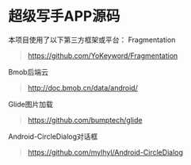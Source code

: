 # 超级写手APP源码

本项目使用了以下第三方框架或平台：
Fragmentation
 > https://github.com/YoKeyword/Fragmentation
 
Bmob后端云
 > http://doc.bmob.cn/data/android/
 
Glide图片加载
 > https://github.com/bumptech/glide
 
Android-CircleDialog对话框
 > https://github.com/mylhyl/Android-CircleDialog
